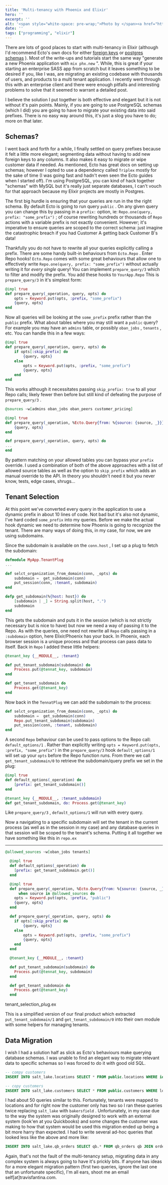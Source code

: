 ```yaml
---
title: 'Multi-tenancy with Phoenix and Elixir'
hero: ''
excerpt: ''
alt: '<span style="white-space: pre-wrap;">Photo by </span><a href="https://unsplash.com/@jentheodore?utm_source=ghost&amp;utm_medium=referral&amp;utm_campaign=api-credit"><span style="white-space: pre-wrap;">Jen Theodore</span></a><span style="white-space: pre-wrap;"> / </span><a href="https://unsplash.com/?utm_source=ghost&amp;utm_medium=referral&amp;utm_campaign=api-credit"><span style="white-space: pre-wrap;">Unsplash</span></a>'
date: ''
tags: ["programming", "elixir"]
---
```


There are lots of good places to start with multi-tenancy in Elixir (although I'd recommend Ecto's own docs for either [foreign keys](https://hexdocs.pm/ecto/multi-tenancy-with-foreign-keys.html) or [postgres schemas](https://hexdocs.pm/ecto/multi-tenancy-with-query-prefixes.html) ). Most of the write-ups and tutorials start the same way "generate a new Phoenix application with `mix phx.new` ". While, this is great if your starting an enterprise SASS app from scratch but it leaves something to be desired if you, like I was, are migrating an existing codebase with thousands of users, and products to a multi tenant application. I recently went through this with an enterprise client and there were enough pitfalls and interesting problems to solve that it seemed to warrant a detailed post. 

 I believe the solution I put together is both effective and elegant but it is not without it's pain points. Mainly, if you are going to use PostgreSQL schemas (which I did) you are going to have to migrate your existing data into said prefixes. There is no easy way around this, it's just a slog you have to do; more on that later.
 
## Schemas?
 
I went back and forth for a while, I finally settled on query prefixes because it felt a little more elegant; segmenting data without having to add new foreign keys to any columns. It also makes it easy to migrate or wipe customer data if needed. As mentioned, Ecto has great docs on setting up schemas; however I opted to use a dependency called `Triplex` mostly for the sake of time (I was going fast and hadn't even seen the Ecto guides when I started off). I'm using PostgreSQL, you can kind of hack together "schemas" with MySQL but it's really just separate databases, I can't vouch for that approach because my Elixir projects are mostly in Postgres.
 
The first big hurdle is ensuring that your queries are run in the the right schema. By default Ecto is going to run query `public` . On any given query you can change this by passing in a `prefix:` option, ie: `Repo.one(query, prefix: "some_prefix")` ; of course rewriting hundreds or thousands of `Repo` actions with a variable prefix is not exactly convenient. However; it's imperative to ensure queries are scoped to the correct schema: just imagine the catastrophic breach if you had Customer A getting back Customer B's data!
 
Thankfully you do not have to rewrite all your queries explicitly calling a prefix. There are some handy built-in behaviours from `Ecto.Repo` . Enter Repo hooks! `Ecto.Repo` comes with some great behaviours that allow one to effectively write `Repo.one(query, prefix: "some_prefix")` without actually writing it for *every single* query! You can implement `prepare_query/3` which to filter and modify the prefix. You add these hooks to `YourApp.Repo` This is `prepare_query/3` in it's simplest form:
 
```elixir
@impl true 
def prepare_query(_operation, query, opts) do 
	opts = Keyword.put(opts, :prefix, "some_prefix")
	{query, opts}
end
```
 
Now all queries will be looking at the `some_prefix` prefix rather than the `public` prefix. What about tables where you may still want a `public` query? For example you may have an `admins` table, or possibly `oban_jobs` , `tenants` , etc. You can handle this in a few ways:
 
```elixir
@impl true 
def prepare_query(_operation, query, opts) do 
	if opts[:skip_prefix] do 
		{query, opts}
	else 
		opts = Keyword.put(opts, :prefix, "some_prefix")
		{query, opts}
	end 
end
```
 
This works although it necessitates passing `skip_prefix: true` to all your Repo calls; likely fewer then before but still kind of defeating the purpose of `prepare_query/3` .
 
```elixir
@sources ~w[admins oban_jobs oban_peers customer_pricing]

@impl true 
def prepare_query(_operation, %Ecto.Query{from: %{source: {source, _}}} = query, opts) when source in @sources do 
	{query, opts}
end 

def prepare_query(_operation, query, opts) do 
... 
end
```
 
By pattern matching on your allowed tables you can bypass your `prefix` override. I used a combination of both of the above approaches with a list of allowed source tables as well as the option to `skip_prefix` which adds an manual override to the API.  In theory you shouldn't need it but you never know, tests, edge cases, shrugs...
 
## Tenant Selection
 
At this point we've converted every query in the application to use a dynamic prefix in about 10 lines of code. Not bad but it's also not dynamic, I've hard coded `some_prefix` into my queries. Before we make the actual hook dynamic we need to determine how Phoenix is going to recognize the tenant. There are many ways of doing this, in my case, for now, we are using subdomains. 

 Since the subdomain is available on the `conn.host` , I set up a plug to fetch the subdomain:
 
```elixir
defmodule MyApp.TenantPlug 
...

def selct_organization_from_domain(conn, _opts) do 
	subdomain =  get_subdomain(conn) 
	put_session(conn, :tenant, subdomain)
end

defp get_subdomain(%{host: host}) do 
	[subdomain | _] = String.split(host, ".")
	subdomain
end
```
 
This gets the subdomain and puts it in the session (which is not strictly necessary but is nice to have) but now we need a way of passing it to the Repo. As with the queries, one need not rewrite all `Repo` calls passing in a `:subdomain` option, here Elixir/Phoenix has your back. In Phoenix, each browser session is a unique process and that process can pass data to itself. Back in `Repo` I added these little helpers:
 
```elixir
@tenant_key {__MODULE__, :tenant}

def put_tenant_subdomain(subdomain) do 
	Process.put(@tennat_key, subdomain)
end	

def get_tenant_subdomain do 
	Process.get(@tenant_key)
end
```
 
Now back in the `TennatPlug` we can add the subdomain to the process:
 
```elixir
def selct_organization_from_domain(conn, _opts) do 
	subdomain =  get_subdomain(conn)
	Repo.put_tenant_subdomain(subdomain) 
	put_session(conn, :tenant, subdomain)
end
```
 
A second `Repo` behaviour can be used to pass options to the Repo call: `default_options/1` . Rather than explicitly writing `opts = Keyword.put(opts, :prefix, "some_prefix")` in the `prepare_query/3` hook `default_options/1` will set up your `opts` before the Repo function runs. From there we call `get_tenant_subdomain/0` to retrieve the subdomain/query prefix we set in the plug:
 
```elixir
@impl true 
def default_options(_operation) do 
	[prefix: get_tenant_subdomain()]
end 

@tenant_key {__MODULE__, :tenant_subdomain}
def get_tenant_subdomain, do: Process.get(@tenant_key)
```
 
Like `prepare_query/3` , `default_options/1` will run with every query.
 
Now a navigating to a specific subdomain will set the tenant in the current process (as well as in the session in my case) and any database queries in that session will be scoped to the tenant's schema. Putting it all together we have something like this in `repo.ex`
 

---

 
```elixir
@allowed_sources ~w[oban_jobs tenants]

  @impl true
  def default_options(_operation) do
    [prefix: get_tenant_subdomain.get()]
  end

  @impl true
  def prepare_query(_operation, %Ecto.Query{from: %{source: {source, _}}} = query, opts)
      when source in @allowed_sources do
    opts = Keyword.put(opts, :prefix, "public")
    {query, opts}
  end

  def prepare_query(_operation, query, opts) do 
  	if opts[:skip_prefix] do 
		{query, opts}
	else 
		opts = Keyword.put(opts, :prefix, "some_prefix")
		{query, opts}
	end 
  end 

  @tenant_key {__MODULE__, :tenant}

  def put_tenant_subdomain(subdomain) do 
	Process.put(@tennat_key, subdomain)
  end	

  def get_tenant_subdomain do 
	Process.get(@tenant_key)
  end
```
 
tenant_selection_plug.ex
 
This is a simplified version of our final product which extracted `put_tenant_subdomain/1` and `get_tenant_subdomain/0` into their own module with some helpers for managing tenants.
 
## Data Migration
 
I wish I had a solution half as slick as Ecto's behaviours make querying database schemas. I was unable to find an elegant way to migrate relevant data to specific schemas so I was forced to do it with good old SQL.
 
```sql
-- compy customers
INSERT INTO salt_lake.locations SELECT * FROM public.locations WHERE id = 'salt_lake_location_id';

-- copy customers 
INSERT INTO salt_lake.customers SELECT * FROM public.customers WHERE location_id = 'salt_lake_location_id';
```
 
I had about 50 queries similar to this. Fortunately, tenants were mapped to locations and for right now the customer only has two so I ran these queries twice replacing `salt_lake` with `bakersfield` . Unfortunately, in my case due to the way the system was originally designed to work with an external system (look'en at you Quickbooks) and some changes the customer was making to how that system would be used this migration ended up being a bit more harry than expected.  I had to write several ad-hoc queries that looked less like the above and more like:
 
```sql
INSERT INTO salt_lake.qb_orders SELECT qb.* FROM qb_orders qb JOIN orders o ON o.qb_order_id = qb.id JOIN customers c on o.customer_id = c.id WHERE NOT EXISTS (SELECT 1 FROM salt_lake.qb_orders slcqb WHERE slcqb.id = qb.id) AND c.name ILIKE '%A Problematic Customer%'
```
 
Again, that's not the fault of the multi-tenancy setup, migrating data in any complex system is always going to have it's prickly bits. If anyone has ideas for a more elegant migration pattern (first two queries, ignore the last one that an unfortunate specific), I'm all ears, shoot me an email self[at]travisfantina.com.

